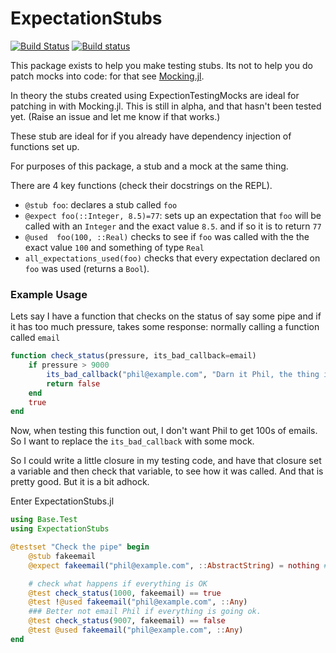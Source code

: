 # ExpectationStubs
[![Build Status](https://travis-ci.org/oxinabox/ExpectationStubs.jl.svg?branch=master)](https://travis-ci.org/oxinabox/ExpectationStubs.jl)
[![Build status](https://ci.appveyor.com/api/projects/status/46sjp95g6xy9wwt1/branch/master?svg=true)](https://ci.appveyor.com/project/oxinabox/expectationstubs-jl/branch/master)





This package exists to help you make testing stubs.
Its not to help you do patch mocks into code:
for that see [Mocking.jl](https://github.com/invenia/Mocking.jl).

In theory the stubs created using ExpectionTestingMocks
are ideal for patching in with Mocking.jl.
This is still in alpha, and that hasn't been tested yet.
(Raise an issue and let me know if that works.)

These stub are ideal for if you already have dependency injection of functions set up.

For purposes of this package, a stub and a mock at the same thing.


There are 4 key functions (check their docstrings on the REPL).

 - `@stub foo`: declares a stub called `foo`
 - `@expect foo(::Integer, 8.5)=77`: sets up an expectation that `foo` will be called with an `Integer` and the exact value `8.5`. and if so it is to return `77`
 - `@used  foo(100, ::Real)` checks to see if `foo` was called with the the exact value `100` and something of type `Real`
 - `all_expectations_used(foo)` checks that every expectation declared on `foo` was used (returns a `Bool`).

### Example Usage

Lets say I have a function that checks on the status of say some pipe
and if it has too much pressure, takes some response:
normally calling a function called `email`


```julia
function check_status(pressure, its_bad_callback=email)
    if pressure > 9000
        its_bad_callback("phil@example.com", "Darn it Phil, the thing is gonna blow")
        return false
    end
    true
end
```

Now, when testing this function out, I don't want Phil to get 100s of emails.
So I want to replace the `its_bad_callback` with some mock.

So I could write a little closure in my testing code,
and have that closure set a variable and then check that variable,
to see how it was called.
And that is pretty good.
But it is a bit adhock.

Enter ExpectationStubs.jl

```julia
using Base.Test
using ExpectationStubs

@testset "Check the pipe" begin
    @stub fakeemail
    @expect fakeemail("phil@example.com", ::AbstractString) = nothing # no return

    # check what happens if everything is OK
    @test check_status(1000, fakeemail) == true
    @test !@used fakeemail("phil@example.com", ::Any)
    ### Better not email Phil if everything is going ok.
    @test check_status(9007, fakeemail) == false
    @test @used fakeemail("phil@example.com", ::Any)
end
```
